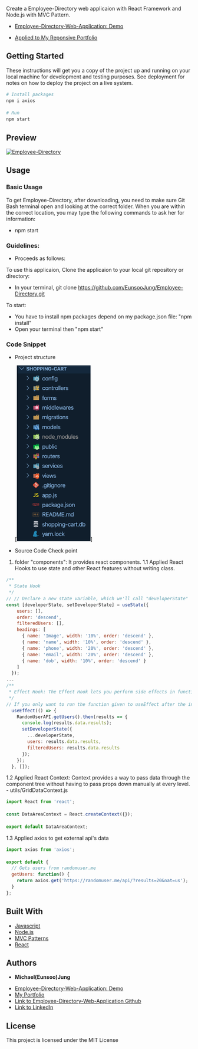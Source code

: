 Create a Employee-Directory web applicaion with React Framework and Node.js with MVC Pattern.

- [Employee-Directory-Web-Application: Demo](https://eunsoojung.github.io/Employee-Directory/)

- [Applied to My Reponsive Portfolio](https://eunsoojung.github.io/Responsive-Portfolio/portfolio.html)

## Getting Started

These instructions will get you a copy of the project up and running on your local machine for development and testing purposes.
See deployment for notes on how to deploy the project on a live system.

```bash
# Install packages
npm i axios

# Run
npm start
```

## Preview

[![Employee-Directory](https://github.com/EunsooJung/Shopping-Cart/blob/master/public/images/Materials%20E-Shop-Demo.gif)](https://github.com/EunsooJung/Shopping-Cart/blob/master/public/images/Materials%20E-Shop-Demo.gif)

## Usage

### Basic Usage

To get Employee-Directory, after downloading, you need to make sure Git Bash terminal open and looking at the correct folder. When you are within the correct location, you may type the following commands to ask her for information:

- npm start

### Guidelines:

- Proceeds as follows:

To use this applicaion, Clone the applicaion to your local git repository or directory:

- In your terminal, git clone https://github.com/EunsooJung/Employee-Directory.git

To start:

- You have to install npm packages depend on my package.json file: "npm install"
- Open your terminal then "npm start"

### Code Snippet

- Project structure

  [![Employee-Directory-Project-Structure](https://github.com/EunsooJung/Shopping-Cart/blob/master/public/images/Shopping-Cart-ProjectStructure.png)]

- Source Code Check point

1. folder "components": It provides react components.
   1.1 Applied React Hooks to use state and other React features without writing class.

```javascript
/**
 * State Hook
 */
// // Declare a new state variable, which we'll call "developerState"
const [developerState, setDeveloperState] = useState({
    users: [],
    order: 'descend',
    filteredUsers: [],
    headings: [
      { name: 'Image', width: '10%', order: 'descend' },
      { name: 'name', width: '10%', order: 'descend' },
      { name: 'phone', width: '20%', order: 'descend' },
      { name: 'email', width: '20%', order: 'descend' },
      { name: 'dob', width: '10%', order: 'descend' }
    ]
  });
...
/**
 * Effect Hook: The Effect Hook lets you perform side effects in function components.
 */
// If you only want to run the function given to useEffect after the initial render, you can give it an empty array as second argument.
  useEffect(() => {
    RandomUserAPI.getUsers().then(results => {
      console.log(results.data.results);
      setDeveloperState({
        ...developerState,
        users: results.data.results,
        filteredUsers: results.data.results
      });
    });
  }, []);

```

1.2 Applied React Context: Context provides a way to pass data through the component tree without having to pass props down manually at every level. - utils/GridDataContext.js

```javascript
import React from 'react';

const DataAreaContext = React.createContext({});

export default DataAreaContext;
```

1.3 Applied axios to get external api's data

```javascript
import axios from 'axios';

export default {
  // Gets users from randomuser.me
  getUsers: function() {
    return axios.get('https://randomuser.me/api/?results=20&nat=us');
  }
};
```

## Built With

- [Javascript](https://developer.mozilla.org/en-US/docs/Web/JavaScript)
- [Node.js](https://nodejs.org/en/)
- [MVC Patterns](https://en.wikipedia.org/wiki/Model%E2%80%93view%E2%80%93controller)
- [React](https://reactjs.org/)

## Authors

- **Michael(Eunsoo)Jung**

* [Employee-Directory-Web-Application: Demo]()
* [My Portfolio](https://eunsoojung.github.io/Responsive-Portfolio/portfolio.html)
* [Link to Employee-Directory-Web-Application Github](https://github.com/EunsooJung/Employee-Directory.git)
* [Link to LinkedIn](www.linkedin.com/in/eun-soo-jung/)

## License

This project is licensed under the MIT License
